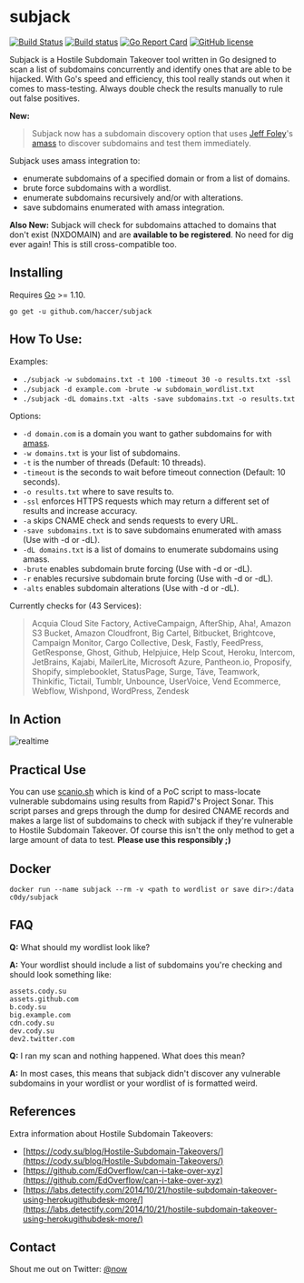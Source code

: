 # subjack

[![Build Status](https://api.travis-ci.org/haccer/subjack.svg?branch=master)](https://travis-ci.org/haccer/subjack) [![Build status](https://ci.appveyor.com/api/projects/status/dm8f2yyjcbn3j1cm?svg=true&passingText=Windows%20-%20OK&failingText=Windows%20-%20failed&pendingText=Windows%20-%20pending)](https://ci.appveyor.com/project/haccer/subjack) [![Go Report Card](https://goreportcard.com/badge/github.com/haccer/subjack)](https://goreportcard.com/report/github.com/haccer/subjack) [![GitHub license](https://img.shields.io/github/license/haccer/subjack.svg)](https://github.com/haccer/subjack/blob/master/LICENSE)

Subjack is a Hostile Subdomain Takeover tool written in Go designed to scan a list of subdomains concurrently and identify ones that are able to be hijacked. With Go's speed and efficiency, this tool really stands out when it comes to mass-testing. Always double check the results manually to rule out false positives.

**New:**
> Subjack now has a subdomain discovery option that uses [Jeff Foley](https://twitter.com/@jeff_foley)'s [amass](https://github.com/caffix/amass) to discover subdomains and test them immediately.

Subjack uses amass integration to:
- enumerate subdomains of a specified domain or from a list of domains.
- brute force subdomains with a wordlist.
- enumerate subdomains recursively and/or with alterations.
- save subdomains enumerated with amass integration.

**Also New:**
Subjack will check for subdomains attached to domains that don't exist (NXDOMAIN) and are **available to be registered**. No need for dig ever again! This is still cross-compatible too.

## Installing

Requires [Go](https://golang.org/dl/) >= 1.10.

`go get -u github.com/haccer/subjack`

## How To Use:

Examples: 
- `./subjack -w subdomains.txt -t 100 -timeout 30 -o results.txt -ssl`
- `./subjack -d example.com -brute -w subdomain_wordlist.txt`
- `./subjack -dL domains.txt -alts -save subdomains.txt -o results.txt`

Options:
- `-d domain.com` is a domain you want to gather subdomains for with [amass](https://github.com/caffix/amass).
- `-w domains.txt` is your list of subdomains.
- `-t` is the number of threads (Default: 10 threads). 
- `-timeout` is the seconds to wait before timeout connection (Default: 10 seconds).
- `-o results.txt` where to save results to.
- `-ssl` enforces HTTPS requests which may return a different set of results and increase accuracy.
- `-a` skips CNAME check and sends requests to every URL.
- `-save subdomains.txt` is to save subdomains enumerated with amass (Use with -d or -dL).
- `-dL domains.txt` is a list of domains to enumerate subdomains using amass.
- `-brute` enables subdomain brute forcing (Use with -d or -dL).
- `-r` enables recursive subdomain brute forcing (Use with -d or -dL).
- `-alts` enables subdomain alterations (Use with -d or -dL).

Currently checks for (43 Services):
> Acquia Cloud Site Factory, ActiveCampaign, AfterShip, Aha!, Amazon S3 Bucket, Amazon Cloudfront, Big Cartel, Bitbucket, Brightcove, Campaign Monitor, Cargo Collective, Desk, Fastly, FeedPress, GetResponse, Ghost, Github, Helpjuice, Help Scout, Heroku, Intercom, JetBrains, Kajabi, MailerLite, Microsoft Azure, Pantheon.io, Proposify, Shopify, simplebooklet, StatusPage, Surge, Táve, Teamwork, Thinkific, Tictail, Tumblr, Unbounce, UserVoice, Vend Ecommerce, Webflow, Wishpond, WordPress, Zendesk

<!--
## Screenshots
<img src="https://i.imgur.com/xfjSuwW.jpg" />
<img src="https://i.imgur.com/2bZF0Ge.png" />
-->

## In Action
![realtime](https://github.com/haccer/haccer.github.io/blob/master/img/subjack1.gif)

## Practical Use

You can use [scanio.sh](https://gist.github.com/haccer/3698ff6927fc00c8fe533fc977f850f8) which is kind of a PoC script to mass-locate vulnerable subdomains using results from Rapid7's Project Sonar. This script parses and greps through the dump for desired CNAME records and makes a large list of subdomains to check with subjack if they're vulnerable to Hostile Subdomain Takeover. Of course this isn't the only method to get a large amount of data to test. **Please use this responsibly ;)**

## Docker
```
docker run --name subjack --rm -v <path to wordlist or save dir>:/data c0dy/subjack
```

## FAQ
**Q:** What should my wordlist look like?

**A:** Your wordlist should include a list of subdomains you're checking and should look something like:
```
assets.cody.su
assets.github.com
b.cody.su
big.example.com
cdn.cody.su
dev.cody.su
dev2.twitter.com
```

**Q:** I ran my scan and nothing happened. What does this mean?

**A:** In most cases, this means that subjack didn't discover any vulnerable subdomains in your wordlist or your wordlist of is formatted weird.

## References
Extra information about Hostile Subdomain Takeovers:

- [https://cody.su/blog/Hostile-Subdomain-Takeovers/](https://cody.su/blog/Hostile-Subdomain-Takeovers/)
- [https://github.com/EdOverflow/can-i-take-over-xyz](https://github.com/EdOverflow/can-i-take-over-xyz)
- [https://labs.detectify.com/2014/10/21/hostile-subdomain-takeover-using-herokugithubdesk-more/](https://labs.detectify.com/2014/10/21/hostile-subdomain-takeover-using-herokugithubdesk-more/)

## Contact

Shout me out on Twitter: [@now](https://twitter.com/now)
